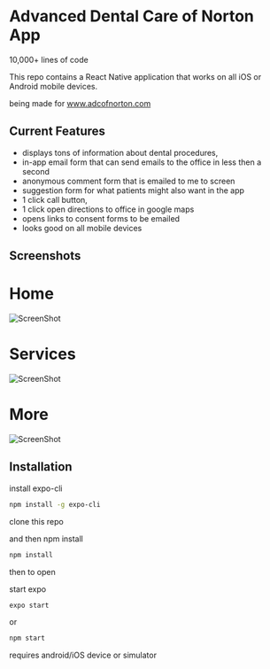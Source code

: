 # Advanced Dental Care of Norton App

10,000+ lines of code

This repo contains a React Native application that works on all iOS or Android mobile devices.

being made for www.adcofnorton.com

## Current Features

- displays tons of information about dental procedures,
- in-app email form that can send emails to the office in less then a second
- anonymous comment form that is emailed to me to screen
- suggestion form for what patients might also want in the app
- 1 click call button,
- 1 click open directions to office in google maps
- opens links to consent forms to be emailed
- looks good on all mobile devices

## Screenshots

# Home

![ScreenShot](https://user-images.githubusercontent.com/42984214/64983893-96985780-d88f-11e9-9ad5-61490af4d474.png)

# Services

![ScreenShot](https://user-images.githubusercontent.com/42984214/64983892-95672a80-d88f-11e9-811e-1711c5870bb0.png)

# More

![ScreenShot](https://user-images.githubusercontent.com/42984214/64983895-97c98480-d88f-11e9-9246-f0ac636ab4a2.png)

## Installation

install expo-cli

```bash
npm install -g expo-cli
```

clone this repo

and then npm install

```bash
npm install
```

then to open

start expo

```bash
expo start
```

or

```bash
npm start
```

requires android/iOS device or simulator
